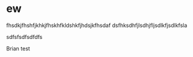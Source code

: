 # ew


fhsdkjfhshfjkhkjfhskhfkldshkfjhdsjkfhsdaf
dsfhksdhfjlsdhjfljsdlkfjsdlkfsla


sdfsfsdfsdfdfs



Brian test

